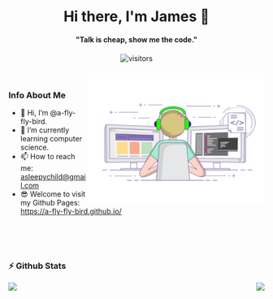 <p>
  <h1 align="center"><b>Hi there, I'm James 👋</b></h1>
</p>

<p>
  <h4 align="center"><b>"Talk is cheap, show me the code."</b></h4>
</p>

<p align="center">
    <img align="center" alt="visitors" src="https://komarev.com/ghpvc/?username=a-fly-fly-bird" />
</p>

<br>

<img align="right" alt="Coder GIF" height=250 width=350 src="https://github.com/a-fly-fly-bird/a-fly-fly-bird/blob/main/coder.gif" />

### Info About Me

- 👋 Hi, I’m @a-fly-fly-bird.
- 🌱 I’m currently learning computer science.
- 📫 How to reach me: asleepychild@gmail.com
- 😎 Welcome to visit my Github Pages: https://a-fly-fly-bird.github.io/


<br>

<br>

<br>

### :zap: Github Stats
<!-- Thanks to https://github.com/anuraghazra/github-readme-stats/blob/master/docs/readme_cn.md -->

<img align="left" src="https://github-readme-stats.vercel.app/api?username=a-fly-fly-bird&count_private=true&show_icons=true&theme=radical">

<img align="right" src="https://github-readme-stats.vercel.app/api/top-langs/?username=a-fly-fly-bird">

<!-- [![Anurag's GitHub stats](https://github-readme-stats.vercel.app/api?username=a-fly-fly-bird&count_private=true&show_icons=true&theme=radical)](https://github.com/a-fly-fly-bird/a-fly-fly-bird/blob/main/README.md)

<br>

[![Top Langs](https://github-readme-stats.vercel.app/api/top-langs/?username=a-fly-fly-bird)](https://github.com/a-fly-fly-bird/a-fly-fly-bird/blob/main/README.md) -->


